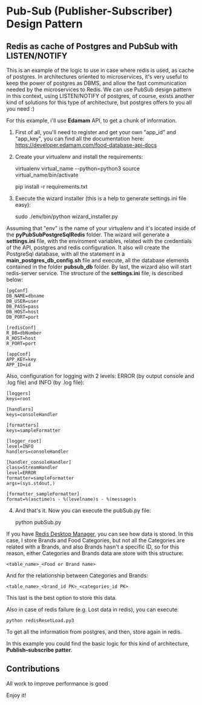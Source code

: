 # Pub-Sub (Publisher-Subscriber) Design Pattern
Redis as cache of Postgres and PubSub with LISTEN/NOTIFY
------------------------

This is an example of the logic to use in case where redis is used, as cache of postgres. In architectures oriented to microservices, it's very useful to keep the power of postgres as DBMS, and allow the fast communication needed by the microservices to Redis. We can use PubSub design pattern in this context, using LISTEN/NOTIFY of postgres, of course, exists another kind of solutions for this type of architecture, but postgres offers to you all you need :)

For this example, i'll use **Edamam** API, to get a chunk of information. 

1. First of all, you'll need to register and get your own "app_id" and "app_key", you can find all the documentation here: https://developer.edamam.com/food-database-api-docs

2. Create your virtualenv and install the requirements:

	virtualenv virtual_name --python=python3
	source virtual_name/bin/activate

	pip install -r requirements.txt

3. Execute the wizard installer (this is a help to generate settings.ini file easy):

	sudo ./env/bin/python wizard_installer.py 

Assuming that "env" is the name of your virtualenv and it's located inside of the **pyPubSubPostgreSqlRedis** folder. The wizard will generate a **settings.ini** file, with the enviroment variables, related with the credentials of the API, postgres and redis configuration. It also will create the PostgreSql database, with all the statement in a **main_postgres_db_config.sh** file and execute, all the database elements contained in the folder **pubsub_db** folder. By last, the wizard also will start redis-server service. The structure of the **settings.ini** file, is described below:

	[pgConf]
	DB_NAME=dbname
	DB_USER=user
	DB_PASS=pass
	DB_HOST=host
	DB_PORT=port

	[redisConf]
	R_DB=dbNumber
	R_HOST=host
	R_PORT=port

	[appConf]
	APP_KEY=key
	APP_ID=id

Also, configuration for logging with 2 levels: ERROR (by output console and .log file) and INFO (by .log file):

	[loggers]
	keys=root

	[handlers]
	keys=consoleHandler

	[formatters]
	keys=sampleFormatter

	[logger_root]
	level=INFO
	handlers=consoleHandler

	[handler_consoleHandler]
	class=StreamHandler
	level=ERROR
	formatter=sampleFormatter
	args=(sys.stdout,)

	[formatter_sampleFormatter]
	format=%(asctime)s - %(levelname)s - %(message)s

4. And that's it. Now you can execute the pubSub.py file:

	python pubSub.py

If you have [Redis Desktop Manager](https://redisdesktop.com/), you can see how data is stored. In this case, I store Brands and Food Categories, but not all the Categories are related with a Brands, and also Brands hasn't a specific ID, so for this reason, either Categories and Brands data are store with this structure:

	<table_name>_<Food or Brand name>

And for the relationship between Categories and Brands:

	<table_name>_<brand_id PK>_<categories_id PK>
	
This last is the best option to store this data.

Also in case of redis failure (e.g. Lost data in redis), you can execute:

	python redisResetLoad.py3
	
To get all the information from postgres, and then, store again in redis.

In this example you could find the basic logic for this kind of architecture, **Publish–subscribe patter**.  

Contributions
-----------------------

All work to improve performance is good



Enjoy it!
